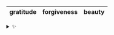 | gratitude | forgiveness | beauty |
| :-------: | :---------: | :----: |

<details>
  <summary>✨</summary>
  These words are chosen at random each day. New words will appear here tomorrow morning.
</details>